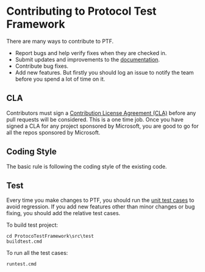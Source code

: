 # Contributing to Protocol Test Framework
There are many ways to contribute to PTF.

* Report bugs and help verify fixes when they are checked in.
* Submit updates and improvements to the [documentation](./docs).
* Contribute bug fixes.
* Add new features. But firstly you should log an issue to notify the team before you spend a lot of time on it.

## CLA
Contributors must sign a [Contribution License Agreement (CLA)](https://cla.microsoft.com/) before any pull requests will be considered. 
This is a one time job. Once you have signed a CLA for any project sponsored by Microsoft, you are good to go for all the repos sponsored by Microsoft.

## Coding Style
The basic rule is following the coding style of the existing code. 

## Test
Every time you make changes to PTF, you should run the [unit test cases](./src/test) to avoid regression.
If you add new features other than minor changes or bug fixing, you should add the relative test cases.

To build test project:
```
cd ProtocoTestFramework\src\test
buildtest.cmd
```

To run all the test cases:
```
runtest.cmd
```



